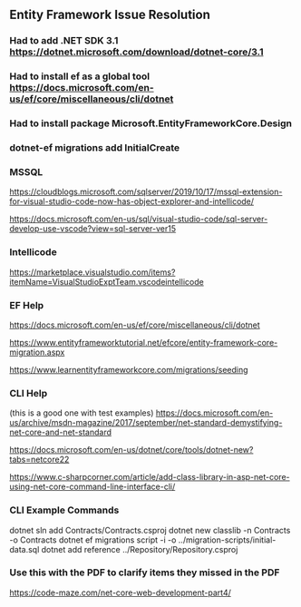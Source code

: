 ## Entity Framework Issue Resolution

### Had to add .NET SDK 3.1 https://dotnet.microsoft.com/download/dotnet-core/3.1

### Had to install ef as a global tool https://docs.microsoft.com/en-us/ef/core/miscellaneous/cli/dotnet

### Had to install package Microsoft.EntityFrameworkCore.Design

### dotnet-ef migrations add InitialCreate

### MSSQL

https://cloudblogs.microsoft.com/sqlserver/2019/10/17/mssql-extension-for-visual-studio-code-now-has-object-explorer-and-intellicode/

https://docs.microsoft.com/en-us/sql/visual-studio-code/sql-server-develop-use-vscode?view=sql-server-ver15

### Intellicode

https://marketplace.visualstudio.com/items?itemName=VisualStudioExptTeam.vscodeintellicode

### EF Help

https://docs.microsoft.com/en-us/ef/core/miscellaneous/cli/dotnet

https://www.entityframeworktutorial.net/efcore/entity-framework-core-migration.aspx

https://www.learnentityframeworkcore.com/migrations/seeding

### CLI Help

(this is a good one with test examples)
https://docs.microsoft.com/en-us/archive/msdn-magazine/2017/september/net-standard-demystifying-net-core-and-net-standard

https://docs.microsoft.com/en-us/dotnet/core/tools/dotnet-new?tabs=netcore22

https://www.c-sharpcorner.com/article/add-class-library-in-asp-net-core-using-net-core-command-line-interface-cli/

### CLI Example Commands

dotnet sln add Contracts/Contracts.csproj
dotnet new classlib -n Contracts -o Contracts
dotnet ef migrations script -i -o ../migration-scripts/initial-data.sql
dotnet add reference ../Repository/Repository.csproj

### Use this with the PDF to clarify items they missed in the PDF

https://code-maze.com/net-core-web-development-part4/
